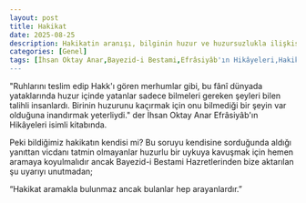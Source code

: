 ```yaml
---
layout: post
title: Hakikat
date: 2025-08-25
description: Hakikatin aranışı, bilginin huzur ve huzursuzlukla ilişkisi, İhsan Oktay Anar ve Bayezid-i Bestami’nin sözleri üzerinden düşünülüyor.
categories: [Genel]
tags: [İhsan Oktay Anar,Bayezid-i Bestami,Efrâsiyâb'ın Hikâyeleri,Hakikat,kitap]
---
```


"Ruhlarını teslim edip Hakk'ı gören merhumlar gibi, bu fânî dünyada yataklarında huzur içinde yatanlar sadece bilmeleri gereken şeyleri bilen talihli insanlardı. Birinin huzurunu kaçırmak için onu bilmediği bir şeyin var olduğuna inandırmak yeterliydi." der İhsan Oktay Anar Efrâsiyâb'ın Hikâyeleri isimli kitabında.

Peki bildiğimiz hakikatın kendisi mi? Bu soruyu kendisine sorduğunda aldığı yanıttan vicdanı tatmin olmayanlar huzurlu bir uykuya kavuşmak için hemen aramaya koyulmalıdır ancak Bayezid-i Bestami Hazretlerinden bize aktarılan şu uyarıyı unutmadan;

 “Hakikat aramakla bulunmaz ancak bulanlar hep arayanlardır.”
